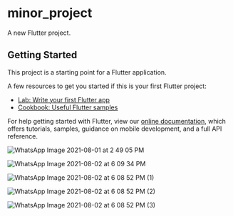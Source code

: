 # minor_project

A new Flutter project.

## Getting Started

This project is a starting point for a Flutter application.

A few resources to get you started if this is your first Flutter project:

- [Lab: Write your first Flutter app](https://flutter.dev/docs/get-started/codelab)
- [Cookbook: Useful Flutter samples](https://flutter.dev/docs/cookbook)

For help getting started with Flutter, view our
[online documentation](https://flutter.dev/docs), which offers tutorials,
samples, guidance on mobile development, and a full API reference.
 
 
 ![WhatsApp Image 2021-08-01 at 2 49 05 PM](https://user-images.githubusercontent.com/75464310/127903873-3f03e154-81b1-4b8a-9485-0d66544caa02.jpeg)
 
![WhatsApp Image 2021-08-02 at 6 09 34 PM](https://user-images.githubusercontent.com/75464310/127904186-a8fd8dc4-4074-4fb6-b85a-a13fecea5598.jpeg)

![WhatsApp Image 2021-08-02 at 6 08 52 PM (1)](https://user-images.githubusercontent.com/75464310/127904280-813c427d-feef-41c7-a574-7971aefb94b6.jpeg)

![WhatsApp Image 2021-08-02 at 6 08 52 PM (2)](https://user-images.githubusercontent.com/75464310/127904343-ff7d0297-afb9-4f3c-9501-abd8db3c3731.jpeg)

![WhatsApp Image 2021-08-02 at 6 08 52 PM (3)](https://user-images.githubusercontent.com/75464310/127904403-ac5bbaf8-592c-474f-b6e1-b9b268ac3502.jpeg)




